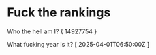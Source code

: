 # Fuck the rankings

Who the hell am I?
{ 14927754 }

What fucking year is it?
[ 2025-04-01T06:50:00Z ]
